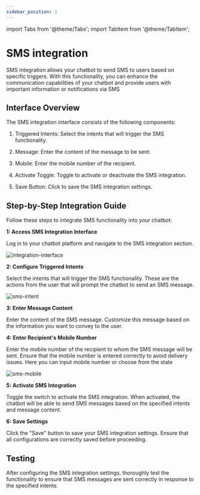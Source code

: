 ```yaml
---
sidebar_position: 1
---
```

import Tabs from '@theme/Tabs';
import TabItem from '@theme/TabItem';

# SMS integration

SMS integration allows your chatbot to send SMS  to users based on specific triggers. With this functionality, you can enhance the communication capabilities of your chatbot and provide users with important information or notifications via SMS

## Interface Overview
The SMS integration interface consists of the following components:

1.	Triggered Intents: Select the intents that will trigger the SMS functionality.

2.	Message: Enter the content of the message to be sent.

3.	Mobile: Enter the mobile number of the recipient.

4.	Activate Toggle: Toggle to activate or deactivate the SMS integration.

5.	Save Button: Click to save the SMS integration settings.

## Step-by-Step Integration Guide

Follow these steps to integrate SMS functionality into your chatbot:

**1: Access  SMS Integration Interface**

Log in to your chatbot platform and navigate to the SMS integration section.

![integration-interface](/img/integration_interface_image.png)

**2: Configure Triggered Intents**

Select the intents that will trigger the SMS functionality. These are the actions  from the user that will prompt the chatbot to send an SMS message.

![sms-intent](/img/sms_intent_image.png)

**3: Enter Message Content**

Enter the content of the SMS message. Customize this message based on the information you want to convey to the user.

**4: Enter Recipient's Mobile Number**

Enter the mobile number of the recipient to whom the SMS message will be sent. Ensure that the mobile number is entered correctly to avoid delivery issues. Here you can input mobile number or choose from the state

![sms-mobile](/img/sms_mobile_image.png)

**5: Activate SMS Integration**

Toggle the switch to activate the SMS integration. When activated, the chatbot will be able to send SMS messages based on the specified intents and message content.

**6: Save Settings**

Click the "Save" button to save your SMS integration settings. Ensure that all configurations are correctly saved before proceeding.


## Testing

After configuring the SMS integration settings, thoroughly test the functionality to ensure that SMS messages are sent correctly in response to the specified intents.








